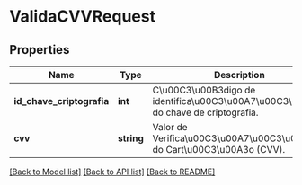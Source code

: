 # ValidaCVVRequest

## Properties
Name | Type | Description | Notes
------------ | ------------- | ------------- | -------------
**id_chave_criptografia** | **int** | C\u00C3\u00B3digo de identifica\u00C3\u00A7\u00C3\u00A3o do chave de criptografia. | [optional] 
**cvv** | **string** | Valor de Verifica\u00C3\u00A7\u00C3\u00A3o do Cart\u00C3\u00A3o (CVV). | [optional] 

[[Back to Model list]](../README.md#documentation-for-models) [[Back to API list]](../README.md#documentation-for-api-endpoints) [[Back to README]](../README.md)


